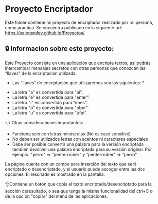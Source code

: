 # **Proyecto Encriptador**
Este folder contiene mi proyecto de encriptador realizado por mi persona, como practica. Se encuentra publicado en la siguiente url: https://balonsodev.github.io/Proyectos/

## 🔒 Informacion sobre este proyecto: 

Este Proyecto consiste en una aplicación que encripta textos, así podrás intercambiar mensajes secretos con otras personas que conozcan las "llaves" de la encriptación utilizada.

* Las "llaves" de encriptación que utilizaremos son las siguientes: *

- La letra "a" es convertida para "ai". 
- La letra "e" es convertida para "enter". 
- La letra "i" es convertida para "imes". 
- La letra "o" es convertida para "ober". 
- La letra "u" es convertida para "ufat".

 👈 Otras consideraciones importantes:
- Funciona solo con letras minúsculas (No es case sensitive)
- No deben ser utilizados letras con acentos ni caracteres especiales
- Debe ser posible convertir una palabra para la versión encriptada también devolver una palabra encriptada para su versión original.
Por ejemplo:
"perro" => "penterrrober" y "penterrrober" => "perro"

La página cuenta con un campo para inserción del texto que será encriptado o desencriptado, y el usuario puede escoger entre las dos opciones.
El resultado es mostrado en la pantalla.

👌Contiene un botón que copia el texto encriptado/desencriptado para la sección deresultado, o sea que tenga la misma funcionalidad del ctrl+C o de la opción "copiar" del menú de las aplicaciones.
